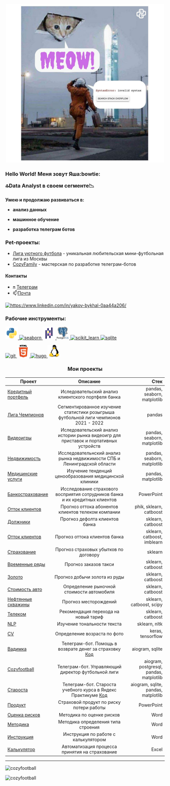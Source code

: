 <p align="center">
  <img width="500" height="500" src="https://github.com/cozyfootball/cozyfootball/blob/main/Logo1.jpg">
</p>
<h3 align="left">Hello World! Меня зовут Яша:bowtie:  
  
:top:Data Analyst в своем сегменте:chart_with_downwards_trend:</h3>
<h4 align="left">Умею и продолжаю развиваться в:  
  
- анализ данных  
  
- машинное обучение  
  
- разработка телеграм ботов</h4>

<h3 align="left"> Pet-проекты:</h3>

- [Лига уютного футбола](https://www.youtube.com/channel/UCoj8xxoH4A8fvUdU7JQAc8Q) - уникальная любительская мини-футбольная лига из Москвы
- [CozyFamily](https://t.me/cozyfamily) - мастерская по разработке телеграм-ботов

  
<h4 align="left">Контакты</h4>

- :on: [Телеграм](https://t.me/oma890)
- 📫[Почта](mailto:1h8dzz@gmail.com)
<p align="left">
<a href="www.linkedin.com/in/yasha-bykhal-cozy" target="blank"><img align="center" src="https://raw.githubusercontent.com/rahuldkjain/github-profile-readme-generator/master/src/images/icons/Social/linked-in-alt.svg" alt="https://www.linkedin.com/in/yakov-bykhal-0aa44a206/" height="30" width="40" /></a>
</p>


<h3 align="left">Рабочие инструменты:</h3>
<a href="https://www.python.org" target="_blank" rel="noreferrer"> <img src="https://raw.githubusercontent.com/devicons/devicon/master/icons/python/python-original.svg" alt="python" width="40" height="40"/> </a> 
<a href="https://seaborn.pydata.org/" target="_blank" rel="noreferrer"> <img src="https://seaborn.pydata.org/_images/logo-mark-lightbg.svg" alt="seaborn" width="40" height="40"/> </a> 
<a href="https://pandas.pydata.org/" target="_blank" rel="noreferrer"> <img src="https://raw.githubusercontent.com/devicons/devicon/2ae2a900d2f041da66e950e4d48052658d850630/icons/pandas/pandas-original.svg" alt="pandas" width="40" height="40"/> </a>
<a href="https://www.postgresql.org" target="_blank" rel="noreferrer"> <img src="https://raw.githubusercontent.com/devicons/devicon/master/icons/postgresql/postgresql-original-wordmark.svg" alt="postgresql" width="40" height="40"/> </a> 
<a href="https://scikit-learn.org/" target="_blank" rel="noreferrer"> <img src="https://upload.wikimedia.org/wikipedia/commons/0/05/Scikit_learn_logo_small.svg" alt="scikit_learn" width="40" height="40"/> </a>
<a href="https://www.sqlite.org/" target="_blank" rel="noreferrer"> <img src="https://www.vectorlogo.zone/logos/sqlite/sqlite-icon.svg" alt="sqlite" width="40" height="40"/> </a> </p>


<p align="left"> <a href="https://git-scm.com/" target="_blank" rel="noreferrer"> <img src="https://www.vectorlogo.zone/logos/git-scm/git-scm-icon.svg" alt="git" width="40" height="40"/> </a>
<a href="https://www.w3.org/html/" target="_blank" rel="noreferrer"> <img src="https://raw.githubusercontent.com/devicons/devicon/master/icons/html5/html5-original-wordmark.svg" alt="html5" width="40" height="40"/> </a> <a href="https://gohugo.io/" target="_blank" rel="noreferrer"> <img src="https://api.iconify.design/logos-hugo.svg" alt="hugo" width="40" height="40"/> </a>
<a href="https://www.linux.org/" target="_blank" rel="noreferrer"> <img src="https://raw.githubusercontent.com/devicons/devicon/master/icons/linux/linux-original.svg" alt="linux" width="40" height="40"/> </a>
</p>

<h3 align="center">Мои проекты</h3>

| Проект       | Описание                | Стек |
| ------------- |:------------------:| -----:|
| [Кредитный портфель](https://nbviewer.org/github/cozyfootball/cozyfootball/blob/main/banking_debt.ipynb)     | Иследовательский анализ клиентского портфеля банка    | pandas, seaborn, matplotlib |
| [Лига Чемпионов](https://nbviewer.org/github/cozyfootball/cozyfootball/blob/main/UCL.ipynb)| Сегментированное изучение статистики розыгрыша футбольной лиги чемпионов  2021 - 2022       |    pandas |
| [Видеоигры](https://nbviewer.org/github/cozyfootball/cozyfootball/blob/main/videogames.ipynb)| Иследовательский анализ истории рынка видеоигр для приставок и портативных устройств  |   pandas, seaborn, matplotlib |
| [Недвижимость](https://nbviewer.org/github/cozyfootball/cozyfootball/blob/main/estate.ipynb)  | Исследовательнский анализ рынка недвижимости СПБ и Ленинградской области        |    pandas, seaborn, matplotlib |
| [Медицинские услуги](https://nbviewer.org/github/cozyfootball/cozyfootball/blob/main/forML.ipynb)| Изучение тенденций ценообразования медицинской клиники       |    pandas, matplotlib |
| [Банкострахование](https://github.com/cozyfootball/cozyfootball/blob/main/product_research.pdf) |  Исследование страхового восприятия сотрудников банка и их кредитных клиентов       |    PowerPoint |
| [Отток клиентов](https://nbviewer.org/github/cozyfootball/cozyfootball/blob/main/final_di.ipynb)| Прогноз оттока абонентов клиентов телеком компании | phik, sklearn, catboost|
| [Должники](https://nbviewer.org/github/cozyfootball/cozyfootball/blob/main/banking_debt.ipynb)| Прогноз дефолта клиентов банка| sklearn, catboost|
| [Отток клиентов](https://nbviewer.org/github/cozyfootball/cozyfootball/blob/main/banks_clients_aways.ipynb)| Прогноз оттока клиентов банка| sklearn, catboost, imblearn|
| [Страхование](https://nbviewer.org/github/cozyfootball/cozyfootball/blob/main/matrix.ipynb)| Прогноз страховых убытков по договору | sklearn|
|  [Временные ряды](https://nbviewer.org/github/cozyfootball/cozyfootball/blob/main/times_series.ipynb)| Прогноз заказов такси | sklearn, catboost|
|  [Золото](https://nbviewer.org/github/cozyfootball/cozyfootball/blob/main/gold_mining.ipynb)| Прогноз добычи золота из руды| sklearn, catboost|
|  [Стоимость авто](https://nbviewer.org/github/cozyfootball/cozyfootball/blob/main/car_price.ipynb)| Определение рыночной стоимости автомобиля| sklearn, catboost|
|  [Нефтянные скважины](https://nbviewer.org/github/cozyfootball/cozyfootball/blob/main/oil_holes.ipynb)| Прогноз месторождений| sklearn, catboost, scipy|
|  [Телеком](https://nbviewer.org/github/cozyfootball/cozyfootball/blob/main/telekom_ottok.ipynb)| Рекомендация перехода на новый тариф|sklearn, catboost|
|  [NLP](https://nbviewer.org/github/cozyfootball/cozyfootball/blob/main/nlp.ipynb)| Изучение тональности текста| sklearn, nltk|
|  [CV](https://nbviewer.org/github/cozyfootball/cozyfootball/blob/main/cv.ipynb)| Определение возраста по фото| keras, tensorflow|
| [Вадимка](https://t.me/stopalfa_bot)| Телеграм-бот. Помощь в возвратe денег за страховку [Код](https://github.com/cozyfootball/cozyfamily/commit/30246d8a8de928df024c729e3b884fa18fe8198b)| aiogram, sqlite|
|  [Cozyfootball](https://t.me/CozyFutbot) |  Телеграм-бот. Управляющий директор футбольной лиги|  aiogram, postgresql, pandas, matplotlib|
|  [Староста](https://t.me/ds_55) | Телеграм-бот. Староста учебного курса в Яндекс Практикуме [Код](https://github.com/cozyfootball/ds_55/blob/main/ds_55.py) |  aiogram, sqlite, pandas, matplotlib|
| [Продукт](https://github.com/cozyfootball/cozyfootball/blob/main/job_insure.pdf) | Страховой продукт по риску потери работы| PowerPoint|
|  [Оценка рисков](https://github.com/cozyfootball/cozyfootball/blob/main/risks.pdf) | Методика по оценке рисков| Word|
|  [Методика](https://github.com/cozyfootball/cozyfootball/blob/main/property_manual.pdf) | Методика определения типа строения| Word|
|  [Инструкция](https://github.com/cozyfootball/cozyfootball/blob/main/calc.pdf) | Инструкция по работе с калькулятором| Word|
|  [Калькулятор](https://github.com/cozyfootball/cozyfootball/blob/main/%D0%9A%D0%B0%D0%BB%D1%8C%D0%BA%D1%83%D0%BB%D1%8F%D1%82%D0%BE%D1%80%20%D0%90%D0%B1%D1%81%D0%BE%D0%BB%D1%8E%D1%82.xlsm) | Автоматизация процесса принятия на страхование|  Excel|
***





<p align="left"> <img src="https://komarev.com/ghpvc/?username=cozyfootball&label=Profile%20views&color=0e75b6&style=flat" alt="cozyfootball" /> </p>

<p><img align="left" src="https://github-readme-stats.vercel.app/api/top-langs?username=cozyfootball&show_icons=true&locale=en&layout=compact" alt="cozyfootball" /></p>

